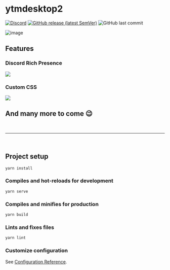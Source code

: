 # ytmdesktop2

[![Discord](https://img.shields.io/discord/834826233195003944?color=%237289DA&label=discord&logo=discord&logoColor=%23ffffff&style=for-the-badge)](https://discord.gg/dq4bZMhMjT)
[![GitHub release (latest SemVer)](https://img.shields.io/github/v/release/Venipa/ytmdesktop2?style=for-the-badge)](https://github.com/Venipa/ytmdesktop2/releases/latest)
![GitHub last commit](https://img.shields.io/github/last-commit/Venipa/ytmdesktop2?style=for-the-badge)

![image](https://user-images.githubusercontent.com/17952364/145900705-470fc896-2ca3-4803-a14d-aca6355cbba9.png)


## Features

### Discord Rich Presence

![](https://i.mavis.moe/f/XMkSA6jQOv/discord-2021-04-22-01-07-41jpg.jpg)
### Custom CSS

![](https://i.mavis.moe/f/gM7xdf82eR/youtube-music-for-desktop-2021-04-22-01-12-20jpg.jpg)

## And many more to come 😉
&nbsp;&nbsp;

---------------
&nbsp;&nbsp;
## Project setup
```
yarn install
```

### Compiles and hot-reloads for development
```
yarn serve
```

### Compiles and minifies for production
```
yarn build
```

### Lints and fixes files
```
yarn lint
```

### Customize configuration
See [Configuration Reference](https://cli.vuejs.org/config/).

